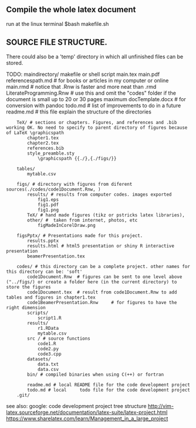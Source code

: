 ## Compile the whole latex document
run at the linux terminal
$bash makefile.sh

## SOURCE FILE STRUCTURE.
There could also be a 'temp' directory in which all unfinished files can be stored.

TODO:
	maindirectory/
		makefile or shell script
		main.tex
		main.pdf
		referencespath.md # for books or articles in my computer or online
		main.rmd # notice that .Rnw is faster and more neat than .rmd
		LiterateProgramming.Rnw  # use this and omit the "codes" folder if the document is small up to 20 or 30 pages maximum
		docTemplate.docx # for conversion with pandoc
		todo.md # list of improvements to do in a future
		readme.md # this file explain the structure of the directories

		TeX/ # sections or chapters. Figures, and references and .bib working OK. No need to specify to parent directory of figures because of LaTeX \graphicspath
			chapter1.tex
			chapter2.tex
			references.bib
			style_preamble.sty
				\graphicspath {{./},{./figs/}}

		tables/
			mytable.csv

		figs/ # directory with figures from diferent sources(./codes/code1Document.Rnw,	)
			results/ # results from computer codes. images exported
				fig1.eps
				fig1.pdf
				fig1.png
			TeX/ # hand made figures (tikz or pstricks latex libraries),
			other/ #  taken from internet, photos, etc
				figMadeInCorelDraw.png

		figsPptx/ # Presentations made for this project.
			results.pptx
			results.html # html5 presentation or shiny R interactive presentation
			beamerPresentation.tex

		codes/ # this directory can be a complete project. other names for this directory can be: 'soft'
			code1Document.Rnw  # figures can be sent to one level above ("../figs/) or create a folder here (in the current directory) to store the figures
			code1Document.tex  # result from code1Document.Rnw to add tables and figures in chapter1.tex
			code1BeamerPresentation.Rnw 	# for figures to have the right dimension
			scripts/
				script1.R
			results/
				r1.RData
				mytable.csv
			src / # source functions
				code1.R
				code2.py
				code3.cpp
			datasets/
				data.txt
				data.csv
			bin/ # compiled binaries when using C(++) or fortran
	
			readme.md # local README file for the code development project
			todo.md # local     todo file for the code development project
		.git/

see also:
	google: code development project tree structure
	http://vim-latex.sourceforge.net/documentation/latex-suite/latex-project.html
	https://www.sharelatex.com/learn/Management_in_a_large_project

